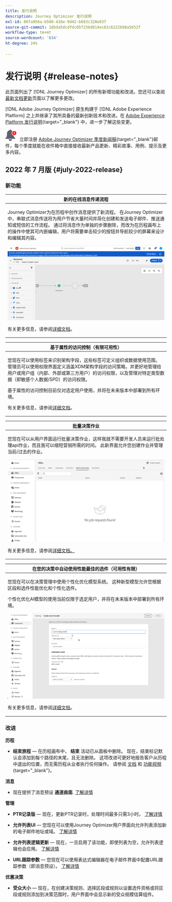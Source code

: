 ```yaml
---
title: 发行说明
description: Journey Optimizer 发行说明
exl-id: 06fa956a-b500-416e-9d42-b683c328e837
source-git-commit: 16bda5dcdfdc65f236d814ec02c6222b98a5652f
workflow-type: tm+mt
source-wordcount: '634'
ht-degree: 24%

---
```


# 发行说明 {#release-notes}

此页面列出了 [!DNL Journey Optimizer] 的所有新增功能和改进。您还可以查阅[最新文档更新](documentation-updates.md)页面以了解更多更改。

[!DNL Adobe Journey Optimizer] 原生构建于 [!DNL Adobe Experience Platform] 之上并继承了其所具备的最新创新技术和改进。在 [Adobe Experience Platform 发行说明](https://experienceleague.adobe.com/docs/experience-platform/release-notes/latest.html?lang=zh-Hans){target=&quot;_blank&quot;} 中，进一步了解这些变更。

![新闻稿](../assets/do-not-localize/nl-icon.png) 立即注册 [Adobe Journey Optimizer 季度新闻稿](https://www.adobe.com/subscription/Adobe_Journey_Optimizer_NL.html){target=&quot;_blank&quot;}邮件，每个季度就能在收件箱中直接接收最新产品更新、精彩故事、用例、提示及更多内容。

## 2022 年 7 月版 {#july-2022-release}

### 新功能

<table>
<thead>
<tr>
<th><strong>新的在线消息传递流程</strong><br/></th>
</tr>
</thead>
<tbody>
<tr>
<td>
<p>Journey Optimizer为在历程中创作消息提供了新流程。 在Journey Optimizer中，串联式消息传送将为用户节省大量时间并简化创建和发送电子邮件、推送通知或短信的工作流程。 通过将消息作为单独的步骤删除，而改为在历程画布上的操作中使其可内嵌编辑，用户将需要单击较少的按钮并导航较少的屏幕来设计和编辑其内容。</p>
<img src="assets/do-not-localize/inline.gif"/>
<p>有关更多信息，请参阅<a href="../messages/get-started-content.md">详细文档</a>。</p>
</td>
</tr>
</tbody>
</table>


<table>
<thead>
<tr>
<th><strong>基于属性的访问控制（有限可用性）</strong><br/></th>
</tr>
</thead>
<tbody>
<tr>
<td>
<p>您现在可以使用标签来识别架构字段，这些标签可定义组织或数据使用范围。 管理员可以使用权限界面定义涵盖XDM架构字段的访问策略，并更好地管理给用户或用户组（内部、外部或第三方用户）的访问权限，以及管理对特定类型数据（即敏感个人数据/SPD）的访问权限。</p>
<p>基于属性的访问控制目前仅对选定用户使用，并将在未来版本中部署到所有环境。</p>
<p>有关更多信息，请参阅<a href="../administration/attribute-based-access.md">详细文档</a>。</p>
</td>
</tr>
</tbody>
</table>

<table>
<thead>
<tr>
<th><strong>批量决策作业</strong><br/></th>
</tr>
</thead>
<tbody>
<tr>
<td>
<p>您现在可以从用户界面运行批量决策作业，这样我就不需要开发人员来运行批处理api作业，而且我可以缩短营销所需的时间。 此新界面允许您创建作业并管理当前/过去的作业。</p>
<img src="assets/do-not-localize/batch.gif"/>
<p>有关更多信息，请参阅<a href="../offers/batch-delivery.md">详细文档。</p>
</td>
</tr>
</tbody>
</table>

<table>
<thead>
<tr>
<th><strong>在您的决策中自动使用性能最佳的选件（可用性有限）</strong><br/></th>
</tr>
</thead>
<tbody>
<tr>
<td>
<p>您现在可以在决策管理中使用个性化优化模型系统。 这种新型模型允许您根据区段和选件性能优化和个性化选件。</p>
<p>个性化优化AI模型的使用当前仅限于选定用户，并将在未来版本中部署到所有环境。</p>
<img src="assets/do-not-localize/ai-ranking.gif"/>
<p>有关更多信息，请参阅<a href="../offers/ranking/personalized-optimization-model.md">详细文档</a>。</p>
</td>
</tr>
</tbody>
</table>

### 改进

**历程**

* **结束旅程**  — 在历程画布中， **结束** 活动已从面板中删除。 现在，结束标记默认会添加到每个路径的末尾，且无法删除。 这项改进可更好地报告客户从历程中退出的位置，而无需历程从业者执行任何操作。 请参阅 [文档](../building-journeys/journey-end.md) 和 [功能视频](https://video.tv.adobe.com/v/345376){target=&quot;_blank&quot;}。

**消息**

* 现在提供了消息预设 **通道曲面**. [了解详情](../configuration/channel-surfaces.md)

**管理**

* **PTR记录版**  — 现在，更新PTR记录时，处理时间最多只需3小时。 [了解详情](../configuration/ptr-records.md#processing)

* **允许列表UI**  — 您现在可以使用Journey Optimizer用户界面向允许列表添加新的电子邮件地址或域。 [了解详情](../configuration/allow-list.md)

* **允许列表逻辑更新**  — 现在，一旦启用了该功能，即使列表为空，允许列表逻辑也会应用。 [了解详情](../configuration/allow-list.md#logic)

* **URL跟踪参数**  — 您现在可以使用表达式编辑器在电子邮件界面中配置URL跟踪参数（即消息预设）。 [了解详情](../configuration/email-settings.md#url-tracking)

**优惠决策**

* **受众大小**  — 现在，在创建决策规则、选择区段或规则以设置选件资格或将区段或规则添加到决策范围时，用户界面中会显示新的受众规模估算组件。